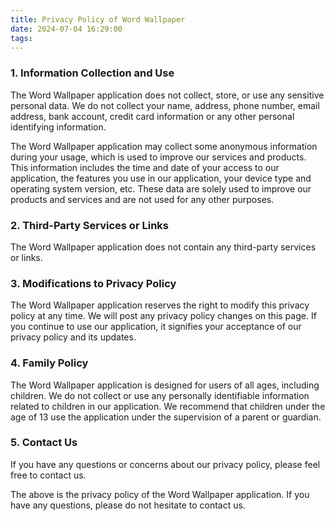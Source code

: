 ```yaml
---
title: Privacy Policy of Word Wallpaper
date: 2024-07-04 16:29:00
tags:
---
```

### 1. Information Collection and Use
The Word Wallpaper application does not collect, store, or use any sensitive personal data. We do not collect your name, address, phone number, email address, bank account, credit card information or any other personal identifying information.

The Word Wallpaper application may collect some anonymous information during your usage, which is used to improve our services and products. This information includes the time and date of your access to our application, the features you use in our application, your device type and operating system version, etc. These data are solely used to improve our products and services and are not used for any other purposes.

### 2. Third-Party Services or Links
The Word Wallpaper application does not contain any third-party services or links.

### 3. Modifications to Privacy Policy
The Word Wallpaper application reserves the right to modify this privacy policy at any time. We will post any privacy policy changes on this page. If you continue to use our application, it signifies your acceptance of our privacy policy and its updates.

### 4. Family Policy
The Word Wallpaper application is designed for users of all ages, including children. We do not collect or use any personally identifiable information related to children in our application. We recommend that children under the age of 13 use the application under the supervision of a parent or guardian.

### 5. Contact Us
If you have any questions or concerns about our privacy policy, please feel free to contact us.

The above is the privacy policy of the Word Wallpaper application. If you have any questions, please do not hesitate to contact us.
